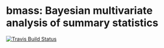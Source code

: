 # bmass: Bayesian multivariate analysis of summary statistics

[![Travis Build Status](https://travis-ci.org/mturchin20/bmass.svg?branch=master)](https://travis-ci.org/mturchin20/bmass)


